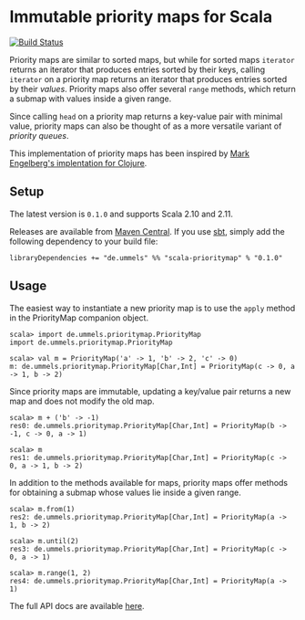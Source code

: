Immutable priority maps for Scala
=================================

[![Build Status](https://travis-ci.org/ummels/scala-prioritymap.svg?branch=master)](https://travis-ci.org/ummels/scala-prioritymap)

Priority maps are similar to sorted maps, but while for sorted maps `iterator` returns an iterator that
produces entries sorted by their keys, calling `iterator` on a priority map returns an iterator that
produces entries sorted by their *values*. Priority maps also offer several `range` methods, which
return a submap with values inside a given range.

Since calling `head` on a priority map returns a key-value pair with minimal value, priority
maps can also be thought of as a more versatile variant of *priority queues*.

This implementation of priority maps has been inspired by
[Mark Engelberg's implentation for Clojure](https://github.com/clojure/data.priority-map).

Setup
-----

The latest version is `0.1.0` and supports Scala 2.10 and 2.11.

Releases are available from [Maven Central](http://search.maven.org/#search|ga|1|scala-prioritymap).
If you use [sbt](http://www.scala-sbt.org/), simply add the following dependency to your build file:

    libraryDependencies += "de.ummels" %% "scala-prioritymap" % "0.1.0"

Usage
-----

The easiest way to instantiate a new priority map is to use the `apply` method in the
PriorityMap companion object.

    scala> import de.ummels.prioritymap.PriorityMap
    import de.ummels.prioritymap.PriorityMap
    
    scala> val m = PriorityMap('a' -> 1, 'b' -> 2, 'c' -> 0)
    m: de.ummels.prioritymap.PriorityMap[Char,Int] = PriorityMap(c -> 0, a -> 1, b -> 2)

Since priority maps are immutable, updating a key/value pair returns a new map and does
not modify the old map.

    scala> m + ('b' -> -1)
    res0: de.ummels.prioritymap.PriorityMap[Char,Int] = PriorityMap(b -> -1, c -> 0, a -> 1)
    
    scala> m
    res1: de.ummels.prioritymap.PriorityMap[Char,Int] = PriorityMap(c -> 0, a -> 1, b -> 2)

In addition to the methods available for maps, priority maps offer methods for obtaining
a submap whose values lie inside a given range.

    scala> m.from(1)
    res2: de.ummels.prioritymap.PriorityMap[Char,Int] = PriorityMap(a -> 1, b -> 2)
    
    scala> m.until(2)
    res3: de.ummels.prioritymap.PriorityMap[Char,Int] = PriorityMap(c -> 0, a -> 1)
    
    scala> m.range(1, 2)
    res4: de.ummels.prioritymap.PriorityMap[Char,Int] = PriorityMap(a -> 1)

The full API docs are available [here](http://ummels.github.io/scala-prioritymap/#de.ummels.prioritymap.package).

